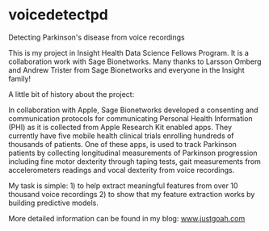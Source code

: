 # voicedetectpd
Detecting Parkinson's disease from voice recordings

This is my project in Insight Health Data Science Fellows Program. It is a collaboration work with Sage Bionetworks. Many thanks to Larsson Omberg and Andrew Trister from Sage Bionetworks and everyone in the Insight family!

A little bit of history about the project:

In collaboration with Apple, Sage Bionetworks developed a consenting and communication protocols for communicating Personal Health Information (PHI) as it is collected from Apple Research Kit enabled apps.  They currently have five mobile health clinical trials enrolling hundreds of thousands of patients. One of these apps, is used to track Parkinson patients by collecting longitudinal measurements of Parkinson progression including fine motor dexterity through taping tests, gait measurements from accelerometers readings and vocal dexterity from voice recordings.

My task is simple: 1) to help extract meaningful features from over 10 thousand voice recordings 2) to show that my feature extraction works by building predictive models.

More detailed information can be found in my blog: www.justgoah.com
